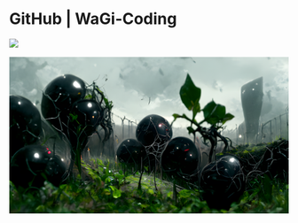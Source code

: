 # GitHub | WaGi-Coding

![](https://komarev.com/ghpvc/?username=WaGi-Coding)

![Header](./giantblackberries.png)

